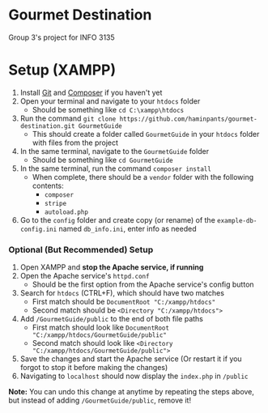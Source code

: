 # Gourmet Destination
Group 3's project for INFO 3135

# Setup (XAMPP)
1. Install [Git](https://git-scm.com/) and [Composer](https://getcomposer.org/) if you haven't yet
2. Open your terminal and navigate to your `htdocs` folder
    - Should be something like `cd C:\xampp\htdocs`
3. Run the command `git clone https://github.com/haminpants/gourmet-destination.git GourmetGuide`
    - This should create a folder called `GourmetGuide` in your `htdocs` folder with files from the project
4. In the same terminal, navigate to the `GourmetGuide` folder
    - Should be something like `cd GourmetGuide`
5. In the same terminal, run the command `composer install`
    - When complete, there should be a `vendor` folder with the following contents:
        - `composer`
        - `stripe`
        - `autoload.php`
6. Go to the `config` folder and create copy (or rename) of the `example-db-config.ini` named `db_info.ini`, enter info as needed
### Optional (But Recommended) Setup
1. Open XAMPP and **stop the Apache service, if running**
2. Open the Apache service's `httpd.conf`
    - Should be the first option from the Apache service's config button
3. Search for `htdocs` (CTRL+F), which should have two matches
    - First match should be `DocumentRoot "C:/xampp/htdocs"`
    - Second match should be `<Directory "C:/xampp/htdocs">`
4. Add `/GourmetGuide/public` to the end of both file paths
    - First match should look like `DocumentRoot "C:/xampp/htdocs/GourmetGuide/public"`
    - Second match should look like `<Directory "C:/xampp/htdocs/GourmetGuide/public">`
5. Save the changes and start the Apache service (Or restart it if you forgot to stop it before making the changes)
6. Navigating to `localhost` should now display the `index.php` in `/public`

**Note:** You can undo this change at anytime by repeating the steps above, but instead of adding `/GourmetGuide/public`, remove it!